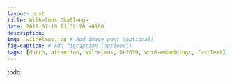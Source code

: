 ```yaml
---
layout: post
title: Wilhelmus Challenge
date: 2019-07-19 13:32:20 +0100
description: 
img:  wilhelmus.jpg # Add image post (optional)
fig-caption: # Add figcaption (optional)
tags: [dutch, attention, wilhelmus, DH2019, word-embeddings, fastText]
---
```

todo
